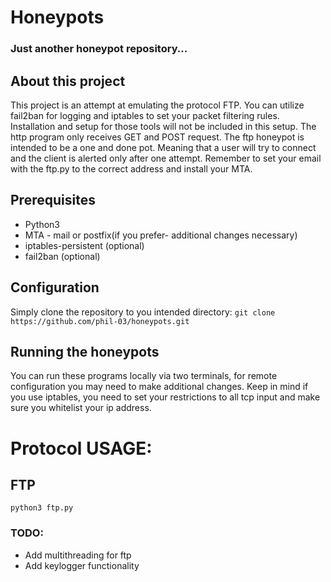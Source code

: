 # Honeypots
### Just another honeypot repository...

## About this project
This project is an attempt at emulating the protocol FTP. You can utilize 
fail2ban for logging and iptables to set your packet filtering rules.
Installation and setup for those tools will not be included in this setup.
The http program only receives GET and POST request. The ftp honeypot is intended to
be a one and done pot. Meaning that a user will try to connect and the client is alerted
only after one attempt. Remember to set your email with the ftp.py to the correct address
and install your MTA.


## Prerequisites
* Python3
* MTA - mail or postfix(if you prefer- additional changes necessary)
* iptables-persistent (optional)
* fail2ban (optional)

## Configuration
Simply clone the repository to you intended directory:
`git clone https://github.com/phil-03/honeypots.git`

## Running the honeypots
You can run these programs locally via two terminals, for remote configuration you may need to make additional
changes. Keep in mind if you use iptables, you need to set your restrictions to all tcp input 
and make sure you whitelist your ip address.

# Protocol USAGE:
## FTP 
`python3 ftp.py`

### TODO:
* Add multithreading for ftp
* Add keylogger functionality
